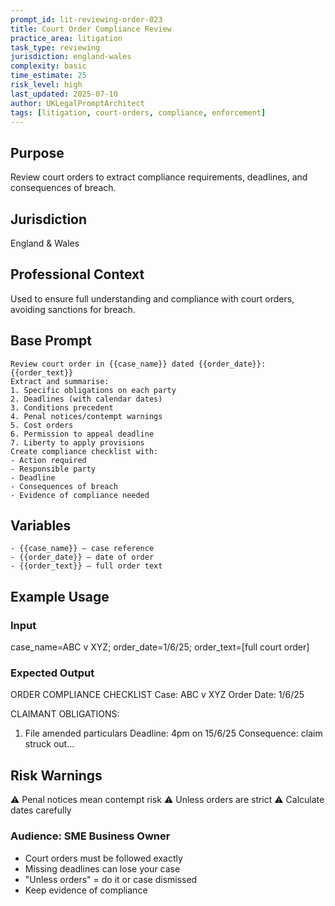 ```yaml
---
prompt_id: lit-reviewing-order-023
title: Court Order Compliance Review
practice_area: litigation
task_type: reviewing
jurisdiction: england-wales
complexity: basic
time_estimate: 25
risk_level: high
last_updated: 2025-07-10
author: UKLegalPromptArchitect
tags: [litigation, court-orders, compliance, enforcement]
---
```


## Purpose
Review court orders to extract compliance requirements, deadlines, and consequences of breach.

## Jurisdiction
England & Wales

## Professional Context
Used to ensure full understanding and compliance with court orders, avoiding sanctions for breach.

## Base Prompt
```text
Review court order in {{case_name}} dated {{order_date}}:
{{order_text}}
Extract and summarise:
1. Specific obligations on each party
2. Deadlines (with calendar dates)
3. Conditions precedent
4. Penal notices/contempt warnings
5. Cost orders
6. Permission to appeal deadline
7. Liberty to apply provisions
Create compliance checklist with:
- Action required
- Responsible party
- Deadline
- Consequences of breach
- Evidence of compliance needed
```

## Variables
```text
- {{case_name}} – case reference
- {{order_date}} – date of order
- {{order_text}} – full order text
```

## Example Usage
### Input
case_name=ABC v XYZ; order_date=1/6/25; order_text=[full court order]

### Expected Output
ORDER COMPLIANCE CHECKLIST
Case: ABC v XYZ
Order Date: 1/6/25

CLAIMANT OBLIGATIONS:
1. File amended particulars
   Deadline: 4pm on 15/6/25
   Consequence: claim struck out...

## Risk Warnings
⚠️ Penal notices mean contempt risk
⚠️ Unless orders are strict
⚠️ Calculate dates carefully

### Audience: SME Business Owner
- Court orders must be followed exactly
- Missing deadlines can lose your case
- "Unless orders" = do it or case dismissed
- Keep evidence of compliance

